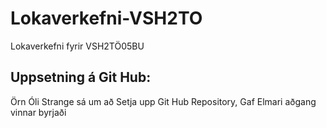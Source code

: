 # Lokaverkefni-VSH2TO
Lokaverkefni fyrir VSH2TÖ05BU

## Uppsetning á Git Hub:
Örn Óli Strange sá um að Setja upp Git Hub Repository, Gaf Elmari aðgang vinnar byrjaði